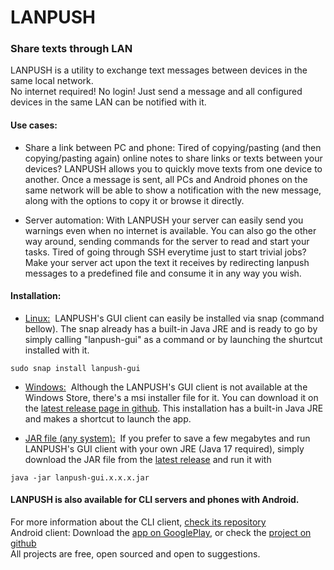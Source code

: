 # LANPUSH
### Share texts through LAN


LANPUSH is a utility to exchange text messages between devices in the same local network.<br>
No internet required! No login! Just send a message and all configured devices in the same LAN can be notified with it.

#### Use cases:
- Share a link between PC and phone:
Tired of copying/pasting (and then copying/pasting again) online notes to share links or texts between your devices?
LANPUSH allows you to quickly move texts from one device to another.
Once a message is sent, all PCs and Android phones on the same network will be able to show a notification with the new message, along with the options to copy it or browse it directly.

- Server automation:
With LANPUSH your server can easily send you warnings even when no internet is available.
You can also go the other way around, sending commands for the server to read and start your tasks.
Tired of going through SSH everytime just to start trivial jobs? Make your server act upon the text it receives by redirecting lanpush messages to a predefined file and consume it in any way you wish.

#### Installation:
- <ins>Linux:</ins>&nbsp;&nbsp;LANPUSH's GUI client can easily be installed via snap (command bellow). The snap already has a built-in Java JRE and is ready to go by simply calling "lanpush-gui" as a command or by launching the shurtcut installed with it.
```
sudo snap install lanpush-gui
```

- <ins>Windows:</ins>&nbsp;&nbsp;Although the LANPUSH's GUI client is not available at the Windows Store, there's a msi installer file for it. You can download it on the [latest release page in github](https://github.com/leandrocm86/lanpush/releases/latest). This installation has a built-in Java JRE and makes a shortcut to launch the app.

- <ins>JAR file (any system):</ins>&nbsp;&nbsp;If you prefer to save a few megabytes and run LANPUSH's GUI client with your own JRE (Java 17 required), simply download the JAR file from the [latest release](https://github.com/leandrocm86/lanpush/releases/latest) and run it with
```
java -jar lanpush-gui.x.x.x.jar
```

#### LANPUSH is also available for CLI servers and phones with Android.
For more information about the CLI client, [check its repository](https://github.com/leandrocm86/lanpush-cli/)<br>
Android client: Download  the [app on GooglePlay](https://play.google.com/store/apps/details?id=lcm.lanpush), or check the [project on github](https://github.com/leandrocm86/lanpush-android)<br>
All projects are free, open sourced and open to suggestions.
